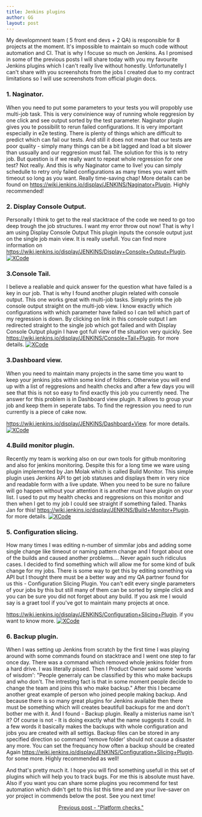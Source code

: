 ```yaml
---
title: Jenkins plugins
author: GG
layout: post
---
```

My developmnent team ( 5 front end devs + 2 QA) is responsible for 8 projects at the moment. It's impossible to maintain so much code without automation and CI.
That is why I focuse so much on Jenkins. As I promised in some of the previous posts I will share today with you my favourite Jenkins plugins which I can't really live without honestly.
Unfortunatelly I can't share with you screenshots from the jobs I created due to my contract limitations so I will use screenshots from official plugin docs.

<h3>1. Naginator.</h3>

When you need to put some parameters to your tests you will propobly use multi-job task. This is very convinience way of running whole reggresion by one click and see output sorted by the test parameter.
Naginator plugin gives you te possibilit to rerun failed configurations. It is very important especially in e2e testing. There is plenty of things which are difficult to predict which can fail our tests.
And still it does not mean that our tests are poor quality - simply many things can be a bit lagged and load a bit slower than ussually and our reggresion must fail. The solution for this is to retry job.
But question is if we really want to repeat whole regression for one test? Not really. And this is why Naginator came to live! you can simply schedulle to retry only failed configurations as many times you want
with timeout so long as you want. Really time-saving chap! More details can be found on <a href="https://wiki.jenkins.io/display/JENKINS/Naginator+Plugin"> https://wiki.jenkins.io/display/JENKINS/Naginator+Plugin</a>.
Highly recommended!

<h3>2. Display Console Output.</h3>

Personally I think to get to the real stacktrace of the code we need to go too deep trough the job structures. I want my error throw out now! That is why I am using Display Console Output
This plugin inputs the console output just on the single job main view. It is really usefull. You can find more information on 
<a href="https://wiki.jenkins.io/display/JENKINS/Display+Console+Output+Plugin"> https://wiki.jenkins.io/display/JENKINS/Display+Console+Output+Plugin</a>. 
<a href="#" class="image fit"><img src="{{ 'assets/images/display-console-output-plugin_75.png' | relative_url }}" alt="XCode" /></a>

<h3>3.Console Tail.</h3>

I believe a realiable and quick answer for the question what have failed is a key in our job. That is why I found another plugin related with console output. This one works great with multi-job tasks.
Simply prints the job console output straight on the multi-job view. I know exactly which configurations with which parameter have failed so I can tell which part of my regression is down. By clicking on
link in this console output I am redirected straight to the single job which got failed and with Display Console Output plugin I have got full view of the situation very quickly. See  
<a href="https://wiki.jenkins.io/display/JENKINS/Console+Tail+Plugin"> https://wiki.jenkins.io/display/JENKINS/Console+Tail+Plugin</a>. for more details.
<a href="#" class="image fit"><img src="{{ 'assets/images/tail.png' | relative_url }}" alt="XCode" /></a>

<h3>3.Dashboard view.</h3>

When you need to maintain many projects in the same time you want to keep your jenkins jobs within some kind of folders. Otherwise you will end up with a list of reggresions and health checks and after
a few days you will see that this is not so easy to find exactly this job you currently need. The answer for this problem is in Dashboard view plugin. It allows to group your job and keep them in seperate
tabs. To find the regression you need to run currently is a piece of cake now.

<a href="https://wiki.jenkins.io/display/JENKINS/Dashboard+View"> https://wiki.jenkins.io/display/JENKINS/Dashboard+View</a>. for more details.
<a href="#" class="image fit"><img src="{{ 'assets/images/dashboard.png' | relative_url }}" alt="XCode" /></a>

<h3>4.Build monitor plugin.</h3>

Recently my team is working also on our own tools for github monitoring and also for jenkins monitoring. Despite this for a long time we ware using plugin implemented by Jan Molak which is called
Build Monitor. This simple plugin uses Jenkins API to get job statuses and displays them in very nice and readable form with a live update. When you need to be sure no failure will go happen without
your attention it is another must have plugin on your list. I used to put my health checks and reggresions on this monitor and then when I get to my job I could see straight if something failed.
Thanks Jan for this!
<a href="https://wiki.jenkins.io/display/JENKINS/Build+Monitor+Plugin"> https://wiki.jenkins.io/display/JENKINS/Build+Monitor+Plugin</a>. for more details.
<a href="#" class="image fit"><img src="{{ 'assets/images/monitor.png' | relative_url }}" alt="XCode" /></a>

<h3>5. Configuration slicing.</h3>

How many times I was editing n-number of simmilar jobs and adding some single change like timeout or naming pattern change and I forgot about one of the builds and caused another problems....
Never again such ridiculus cases. I decided to find something which will allow me for some kind of bulk change for my jobs. There is some way to get this by editing something via API but
I thought there must be a better way and my QA partner found for us this - Configuration Slicing Plugin. You can't edit every single parameters of your jobs by this but still many of them
can be sorted by simple click and you can be sure you did not forget about any build. If you ask me I would say is a graet tool if you've got to maintain many projects at once.

<a href="https://wiki.jenkins.io/display/JENKINS/Configuration+Slicing+Plugin"> https://wiki.jenkins.io/display/JENKINS/Configuration+Slicing+Plugin</a>. if you want to know more.
<a href="#" class="image fit"><img src="{{ 'assets/images/slice.png' | relative_url }}" alt="XCode" /></a>

<h3>6. Backup plugin.</h3>

When I was setting up Jenkins from scratch by the first time I was playing around with some commands found on stacktrace and I went one step to far once day. There was a command which removed
whole jenkins folder from a hard drive. I was literally pissed. Then I Product Owner said some 'words of wisdom': "People generraly can be classified by this who make backups and who don't.
The intresting fact is that in some moment people decide to change the team and joins this who make backup." After this I became another great example of person who joined people making backup.
And because there is so many great plugins for Jenkins available then there must be something which will creates beautifull backups for me and don't bother me with it. And I found - Backup plugin. Really a
misterius name isn't it? Of course is not - It is doing exactly what the name suggests it could. In a few words it basically makes the backups with whole configuration and jobs you are created with all settigs.
Backup files can be stored in any specified direction so command 'remove folder' should not cause a disaster any more. You can set the frequancy how often a backup should be created 
Again <a href="https://wiki.jenkins.io/display/JENKINS/Backup+Plugin"> https://wiki.jenkins.io/display/JENKINS/Configuration+Slicing+Plugin</a>. for some more. Highly recommended as well!


And that's pretty much it. I hope you will find something usefull in this set of plugins which will help you to track bugs. For me this is absolute must have. Also if you want you can share some
plugins you recommend for test automation which didn't get to this list this time and are your live-saver on yor project in commends below the post.
See you next time!

 <center><a href="https://appiumator.github.io/2018/11/13/platform-check.html">Previous post - "Platform checks."</a>

 

